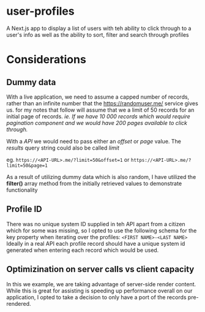 # user-profiles
A Next.js app to display a list of users with teh ability to click through to a user's info as well as the ability to sort, filter and search through profiles


# Considerations
## Dummy data
With a live application, we need to assume a capped number of records, rather than an infinite number that the https://randomuser.me/ service gives us. for my notes that follow will assume that we a limit of 50 records for an initial page of records. <i>ie. If we have 10 000 records which would require pagination component and we would have 200 pages available to click through.</i>

With a <i>API</i> we would need to pass either an <i>offset</i> or <i>page</i> value. The <i>results</i> query string could also be called <i>limit</i>

eg. `https://<API-URL>.me/?limit=50&offset=1` or `https://<API-URL>.me/?limit=50&page=1`

As a result of utilizing dummy data which is also random, I have utilized the <b>filter()</b> array method from the initially retrieved values to demonstrate functionality

## Profile ID
There was no unique system ID supplied in teh API apart from a citizen which for some was missing, so I opted to use the following schema for the key property when iterating over the profiles:
`<FIRST NAME>-<LAST NAME>`
Ideally in a real API each profile record should have a unique system id generated when entering each record which would be used.


## Optimizination on server calls vs client capacity
In this we example, we are taking advantage of server-side render content. While this is great for assisting is speeding up performance overall on our application, I opted to take a decision to only have a port of the records pre-rendered.
